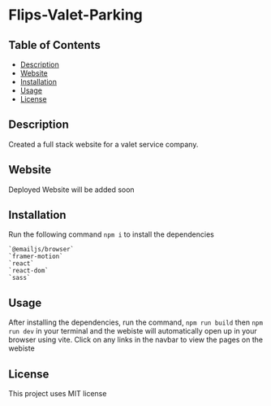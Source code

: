 # Flips-Valet-Parking

## Table of Contents 
 * [Description](#Description)
 * [Website](#Website)
 * [Installation](#Installation)
 * [Usage](#Usage)
 * [License](#License)

## Description 
Created a full stack website for a valet service company.

## Website
 Deployed Website will be added soon

## Installation
Run the following command `npm i` to install the dependencies

    `@emailjs/browser`
    `framer-motion`
    `react`
    `react-dom`
    `sass`

## Usage
After installing the dependencies, run the command, `npm run build` then `npm run dev` in your terminal and the webiste will automatically open up in your browser using vite. Click on any links in the navbar to view the pages on the webiste

## License
This project uses MIT license 